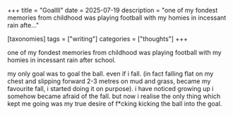 +++
title = "Goallll"
date = 2025-07-19
description = "one of my fondest memories from childhood was playing football with my homies in incessant rain afte..."

[taxonomies]
tags = ["writing"]
categories = ["thoughts"]
+++

one of my fondest memories from childhood was playing football with my homies in incessant rain after school.

<!-- more -->

my only goal was to goal the ball. even if i fall. (in fact falling flat on my chest and slipping forward 2-3 metres on mud and grass, became my favourite fall, i started doing it on purpose). i have noticed growing up i somehow became afraid of the fall. but now i realise the only thing which kept me going was my true desire of f\*cking kicking the ball into the goal.
